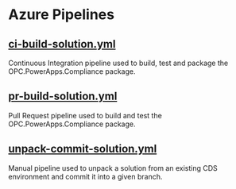 # Azure Pipelines

## [ci-build-solution.yml](ci-build-solution.yml)

Continuous Integration pipeline used to build, test and package the OPC.PowerApps.Compliance package.

## [pr-build-solution.yml](pr-build-solution.yml)

Pull Request pipeline used to build and test the OPC.PowerApps.Compliance package.

## [unpack-commit-solution.yml](unpack-commit-solution.yml)

Manual pipeline used to unpack a solution from an existing CDS environment and commit it into a given branch.